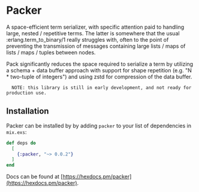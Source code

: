 # Packer

A space-efficient term serializer, with specific attention paid to handling
large, nested / repetitive terms. The latter is somewhere that the usual
:erlang.term_to_binary/1 really struggles with, often to the point of preventing
the transmission of messages containing large lists / maps of lists / maps / tuples
between nodes.

Pack significantly reduces the space required to serialize a term by utilizing a
schema + data buffer approach with support for shape repetition (e.g. "N * two-tuple
of integers") and using zstd for compression of the data buffer.

```
  NOTE: this library is still in early development, and not ready for production use.
```

## Installation

Packer can be installed by by adding `packer` to your list of dependencies in `mix.exs`:

```elixir
def deps do
  [
    {:packer, "~> 0.0.2"}
  ]
end
```

Docs can be found at [https://hexdocs.pm/packer](https://hexdocs.pm/packer).

